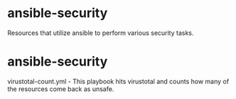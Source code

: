 # ansible-security
Resources that utilize ansible to perform various security tasks.  

# ansible-security
virustotal-count.yml - This playbook hits virustotal and counts how many of the resources come back as unsafe.
